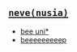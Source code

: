 ## [`neve(nusia)`](index.html)

* [bee uni*](https://s9a.page/tape)
* [beeeeeeeeep](https://s9a.page/E)
